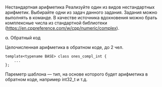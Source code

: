 Нестандартная арифметика
Реализуйте один из видов нестандартных арифметик. Выбирайте одни из задач данного задания. Задания можно выполнять в команде. В качестве источника вдохновения можно брать комплексные числа из стандартной библиотеки (https://en.cppreference.com/w/cpp/numeric/complex).

α. Обратный код

Целочисленная арифметика в обратном коде, до 2 чел.
```
template<typename BASE> class ones_compl_int {
    ...
};
```
Пареметр шаблона — тип, на основе которого будет арифметика в обратном коде, например int32_t и т.д.